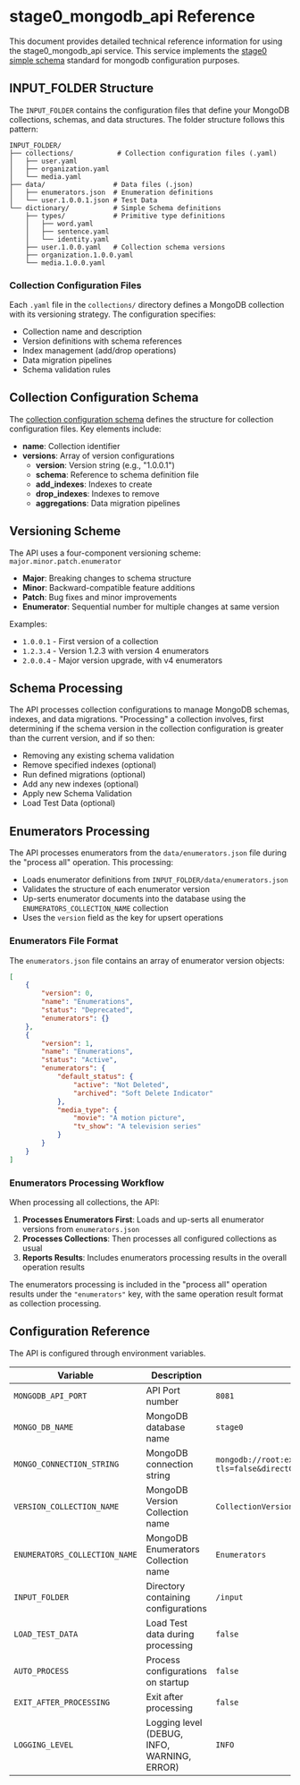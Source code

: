 # stage0_mongodb_api Reference

This document provides detailed technical reference information for using the stage0_mongodb_api service. This service implements the [stage0 simple schema](https://github.com/agile-learning-institute/stage0/blob/main/SIMPLE_SCHEMA.md) standard for mongodb configuration purposes.

## INPUT_FOLDER Structure

The `INPUT_FOLDER` contains the configuration files that define your MongoDB collections, schemas, and data structures. The folder structure follows this pattern:

```
INPUT_FOLDER/
├── collections/           # Collection configuration files (.yaml)
│   ├── user.yaml
│   ├── organization.yaml
│   └── media.yaml
├── data/                 # Data files (.json)
│   ├── enumerators.json  # Enumeration definitions
│   └── user.1.0.0.1.json # Test Data 
└── dictionary/           # Simple Schema definitions
    ├── types/            # Primitive type definitions
    │   ├── word.yaml
    │   ├── sentence.yaml
    │   └── identity.yaml
    ├── user.1.0.0.yaml   # Collection schema versions
    ├── organization.1.0.0.yaml
    └── media.1.0.0.yaml
```

### Collection Configuration Files

Each `.yaml` file in the `collections/` directory defines a MongoDB collection with its versioning strategy. The configuration specifies:
- Collection name and description
- Version definitions with schema references
- Index management (add/drop operations)
- Data migration pipelines
- Schema validation rules

## Collection Configuration Schema

The [collection configuration schema](./docs/collection_config_schema.yaml) defines the structure for collection configuration files. Key elements include:

- **name**: Collection identifier
- **versions**: Array of version configurations
  - **version**: Version string (e.g., "1.0.0.1")
  - **schema**: Reference to schema definition file
  - **add_indexes**: Indexes to create
  - **drop_indexes**: Indexes to remove
  - **aggregations**: Data migration pipelines

## Versioning Scheme

The API uses a four-component versioning scheme: `major.minor.patch.enumerator`

- **Major**: Breaking changes to schema structure
- **Minor**: Backward-compatible feature additions
- **Patch**: Bug fixes and minor improvements
- **Enumerator**: Sequential number for multiple changes at same version

Examples:
- `1.0.0.1` - First version of a collection
- `1.2.3.4` - Version 1.2.3 with version 4 enumerators
- `2.0.0.4` - Major version upgrade, with v4 enumerators

## Schema Processing

The API processes collection configurations to manage MongoDB schemas, indexes, and data migrations. "Processing" a collection involves, first determining if the schema version in the collection configuration is greater than the current version, and if so then:
- Removing any existing schema validation
- Remove specified indexes (optional)
- Run defined migrations (optional)
- Add any new indexes (optional)
- Apply new Schema Validation
- Load Test Data (optional)

## Enumerators Processing

The API processes enumerators from the `data/enumerators.json` file during the "process all" operation. This processing:

- Loads enumerator definitions from `INPUT_FOLDER/data/enumerators.json`
- Validates the structure of each enumerator version
- Up-serts enumerator documents into the database using the `ENUMERATORS_COLLECTION_NAME` collection
- Uses the `version` field as the key for upsert operations

### Enumerators File Format

The `enumerators.json` file contains an array of enumerator version objects:

```json
[
    {
        "version": 0,
        "name": "Enumerations",
        "status": "Deprecated",
        "enumerators": {}
    },
    {
        "version": 1,
        "name": "Enumerations", 
        "status": "Active",
        "enumerators": {
            "default_status": {
                "active": "Not Deleted",
                "archived": "Soft Delete Indicator"
            },
            "media_type": {
                "movie": "A motion picture",
                "tv_show": "A television series"
            }
        }
    }
]
```

### Enumerators Processing Workflow

When processing all collections, the API:

1. **Processes Enumerators First**: Loads and up-serts all enumerator versions from `enumerators.json`
2. **Processes Collections**: Then processes all configured collections as usual
3. **Reports Results**: Includes enumerators processing results in the overall operation results

The enumerators processing is included in the "process all" operation results under the `"enumerators"` key, with the same operation result format as collection processing.

## Configuration Reference

The API is configured through environment variables.

| Variable | Description | Default |
|----------|-------------|---------|
| `MONGODB_API_PORT` | API Port number | `8081` |
| `MONGO_DB_NAME` | MongoDB database name | `stage0` |
| `MONGO_CONNECTION_STRING` | MongoDB connection string | `mongodb://root:example@localhost:27017/?tls=false&directConnection=true` |
| `VERSION_COLLECTION_NAME`| MongoDB Version Collection name | `CollectionVersions` |
| `ENUMERATORS_COLLECTION_NAME` | MongoDB Enumerators Collection name | `Enumerators` |
| `INPUT_FOLDER` | Directory containing configurations | `/input` |
| `LOAD_TEST_DATA` | Load Test data during processing | `false` |
| `AUTO_PROCESS` | Process configurations on startup | `false` |
| `EXIT_AFTER_PROCESSING` | Exit after processing | `false` |
| `LOGGING_LEVEL` | Logging level (DEBUG, INFO, WARNING, ERROR) | `INFO` |

